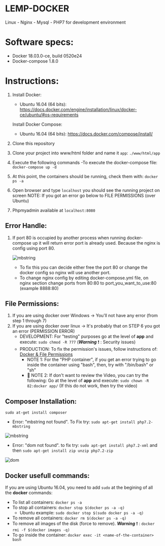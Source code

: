 # LEMP-DOCKER
Linux - Nginx - Mysql - PHP7 for development environment

# Software specs:
   - Docker 18.03.0-ce, build 0520e24
   - Docker-compose 1.8.0
   
# Instructions:
1. Install Docker:
   - Ubuntu 16.04 (64 bits): https://docs.docker.com/engine/installation/linux/docker-ce/ubuntu/#os-requirements
   
    Install Docker Compose:
   - Ubuntu 16.04 (64 bits): https://docs.docker.com/compose/install/
   
2. Clone this repository

3. Clone your project into www/html folder and name it `app`:
   `./www/html/app`

4. Execute the following commands
   -To execute the docker-compose file: `docker-compose up -d`

5. At this point, the containers should be running, check them with: `docker ps -a` 

6. Open browser and type `localhost` you should see the running project on screen
   NOTE: If you got an error go below to FILE PERMISSIONS (over Ubuntu)

7. Phpmyadmin available at `localhost:8080`

## Error Handle: 
1. If port 80 is occupied by another process when running docker-compose up it will return error port is already used. Because the nginx is config using port 80.  
    
    ![mbstring](http://i.prntscr.com/bIW8zpdmRruOnKWfxIhIcw.png)
    
    - To fix this you can decide either free the port 80 or change the docker config so nginx will use another port.
    - To change nginx config by editing docker-compose.yml file, on nginx section change ports from 80:80 to port_you_want_to_use:80 (example 8888:80)
        
## File Permissions:
1. If you are using docker over Windows -> You'll not have any error (from step 1 through 7)
2. If you are using docker over linux -> It's probably that on STEP 6 you got an error (PERMISSION ERROR)
   - DEVELOPMENT: For "testing" purposes go at the level of **app** and execute: `sudo chmod -R 777` (***Warning*** :exclamation: : Security issues)
   - PRODUCTION: To fix the permission's issues, follow instructions of: [Docker & File Permissions](https://serversforhackers.com/c/dckr-file-permissions)   
        - NOTE 1: For the "PHP container", if you get an error trying to go inside the container using "bash", then, try with "/bin/bash" or "sh"
        - :key: NOTE 2: If don't want to review the Video, you can try the following: Go at the level of **app** and execute: `sudo chown -R 82:docker app/` (If this do not work, then try the video)

## Composer Installation:
`sudo at-get install composer`

   - Error: "mbstring not found". To Fix try: `sudo apt-get install php7.2-mbstring`
   
   ![mbstring](https://user-images.githubusercontent.com/17578664/34341464-dc0f2668-e976-11e7-9516-40057a267569.jpg)
   
   - Error: "dom not found". to fix try: `sudo apt-get install php7.2-xml` and then `sudo apt-get install zip unzip php7.2-zip`
   
   ![dom](https://user-images.githubusercontent.com/17578664/34341576-e40af570-e978-11e7-8799-9b60a7dc9eac.jpg)

## Docker usefull commands:
If you are using Ubuntu 16.04, you need to add `sudo` at the begining of all the **docker** commands:

- To list all containers: `docker ps -a`
- To stop all containers: `docker stop $(docker ps -a -q)`
  - Ubuntu example: `sudo docker stop $(sudo docker ps -a -q)`
- To remove all containers: `docker rm $(docker ps -a -q)`
- To remove all images of the disk (force to remove). ***Warning*** :exclamation: : `docker rmi -f $(docker images -q)`
- To go inside the container: `docker exec -it <name-of-the-container> bash`

